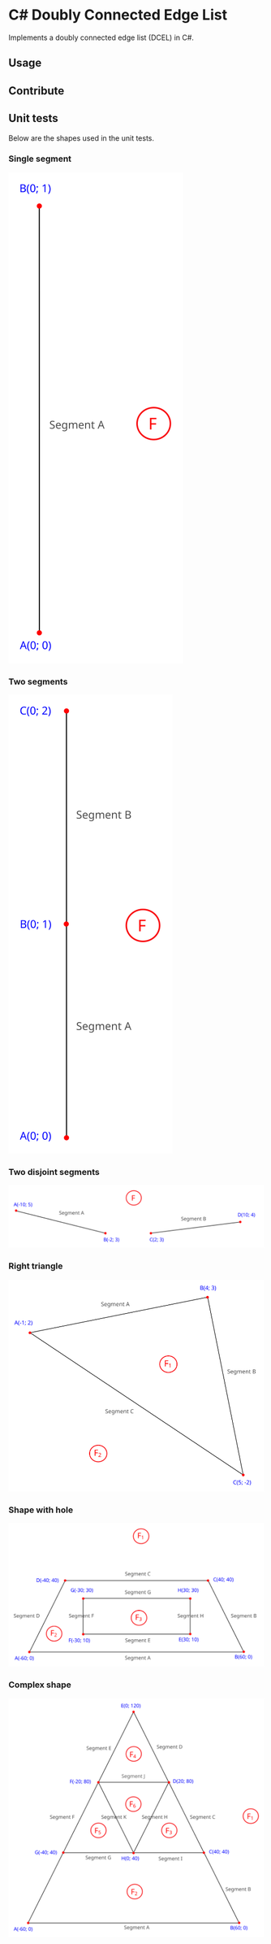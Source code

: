 # C# Doubly Connected Edge List
Implements a doubly connected edge list (DCEL) in C#.

## Usage

## Contribute

## Unit tests

Below are the shapes used in the unit tests.

### Single segment

![Single segment](tests/shapes/single_segment.svg)

### Two segments

![Two segments](tests/shapes/two_segments.svg)

### Two disjoint segments

![Two disjoint segments](tests/shapes/two_disjoint_segments.svg)

### Right triangle

![Right triangle](tests/shapes/right_triangle.svg)

### Shape with hole

![Shape with hole](tests/shapes/shape_with_hole.svg)

### Complex shape

![Complex shape](tests/shapes/complex_shape.svg)

